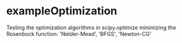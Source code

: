 # exampleOptimization
Testing the optimization algorithms in scipy.optimize minimizing the Rosenbock function: 'Nelder-Mead', 'BFGS', 'Newton-CG'

